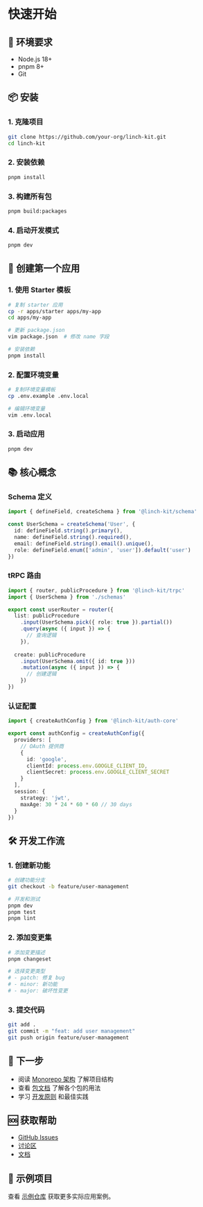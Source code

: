 # 快速开始

## 🚀 环境要求

- Node.js 18+
- pnpm 8+
- Git

## 📦 安装

### 1. 克隆项目

```bash
git clone https://github.com/your-org/linch-kit.git
cd linch-kit
```

### 2. 安装依赖

```bash
pnpm install
```

### 3. 构建所有包

```bash
pnpm build:packages
```

### 4. 启动开发模式

```bash
pnpm dev
```

## 🎯 创建第一个应用

### 1. 使用 Starter 模板

```bash
# 复制 starter 应用
cp -r apps/starter apps/my-app
cd apps/my-app

# 更新 package.json
vim package.json  # 修改 name 字段

# 安装依赖
pnpm install
```

### 2. 配置环境变量

```bash
# 复制环境变量模板
cp .env.example .env.local

# 编辑环境变量
vim .env.local
```

### 3. 启动应用

```bash
pnpm dev
```

## 📚 核心概念

### Schema 定义

```typescript
import { defineField, createSchema } from '@linch-kit/schema'

const UserSchema = createSchema('User', {
  id: defineField.string().primary(),
  name: defineField.string().required(),
  email: defineField.string().email().unique(),
  role: defineField.enum(['admin', 'user']).default('user')
})
```

### tRPC 路由

```typescript
import { router, publicProcedure } from '@linch-kit/trpc'
import { UserSchema } from './schemas'

export const userRouter = router({
  list: publicProcedure
    .input(UserSchema.pick({ role: true }).partial())
    .query(async ({ input }) => {
      // 查询逻辑
    }),
    
  create: publicProcedure
    .input(UserSchema.omit({ id: true }))
    .mutation(async ({ input }) => {
      // 创建逻辑
    })
})
```

### 认证配置

```typescript
import { createAuthConfig } from '@linch-kit/auth-core'

export const authConfig = createAuthConfig({
  providers: [
    // OAuth 提供商
    {
      id: 'google',
      clientId: process.env.GOOGLE_CLIENT_ID,
      clientSecret: process.env.GOOGLE_CLIENT_SECRET
    }
  ],
  session: {
    strategy: 'jwt',
    maxAge: 30 * 24 * 60 * 60 // 30 days
  }
})
```

## 🛠️ 开发工作流

### 1. 创建新功能

```bash
# 创建功能分支
git checkout -b feature/user-management

# 开发和测试
pnpm dev
pnpm test
pnpm lint
```

### 2. 添加变更集

```bash
# 添加变更描述
pnpm changeset

# 选择变更类型
# - patch: 修复 bug
# - minor: 新功能
# - major: 破坏性变更
```

### 3. 提交代码

```bash
git add .
git commit -m "feat: add user management"
git push origin feature/user-management
```

## 📖 下一步

- 阅读 [Monorepo 架构](./monorepo-architecture.md) 了解项目结构
- 查看 [包文档](./packages/) 了解各个包的用法
- 学习 [开发原则](./development/principles.md) 和最佳实践

## 🆘 获取帮助

- [GitHub Issues](https://github.com/your-org/linch-kit/issues)
- [讨论区](https://github.com/your-org/linch-kit/discussions)
- [文档](https://linch-kit.dev)

## 🎉 示例项目

查看 [示例仓库](https://github.com/your-org/linch-kit-examples) 获取更多实际应用案例。
